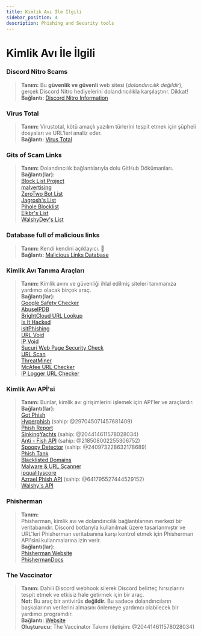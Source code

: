 ```yaml
---
title: Kimlik Avı İle İlgili
sidebar_position: 4
description: Phishing and Security tools
---
```


# Kimlik Avı İle İlgili

### Discord Nitro Scams
> __Tanım:__ Bu **güvenlik ve güvenli** web sitesi (*dolandırıcılık değildir*), gerçek Discord Nitro hediyelerini dolandırıcılıkla karşılaştırır. Dikkat!   <br/>
__Bağlantı:__ [Discord Nitro Information](https://dicsord.gq/)

### Virus Total
> __Tanım:__ Virustotal, kötü amaçlı yazılım türlerini tespit etmek için şüpheli dosyaları ve URL'leri analiz eder.   <br/>
__Bağlantı:__ [Virus Total](https://www.virustotal.com/gui/home/upload)

### Gits of Scam Links
> __Tanım:__ Dolandırıcılık bağlantılarıyla dolu GitHub Dökümanları.   <br/>
__Bağlantı(lar):__  
[Block List Project](https://blocklistproject.github.io/Lists/)   <br/>
[malvertising](https://github.com/D09r/malvertising/blob/master/scam-domains.csv)   <br/>
[ZeroTwo Bot List](https://github.com/ZeroTwo-Bot/anti-fish-lists/)   <br/>
[Jagrosh's List](https://github.com/jagrosh/Vortex/tree/master/lists)   <br/>
[Pihole Blocklist](https://github.com/mhhakim/pihole-blocklist/)   <br/>
[Elkbr's List](https://github.com/elbkr/bad-websites)  <br/>
[WalshyDev's List](https://github.com/WalshyDev/Discord-bad-domains/blob/main/bad-domains.json)

### Database full of malicious links
> __Tanım:__ Kendi kendini açıklayıcı. 🔢   <br/>
__Bağlantı:__ [Malicious Links Database](https://urlhaus.abuse.ch/browse/)

### Kimlik Avı Tanıma Araçları
> __Tanım:__ Kimlik avını ve güvenliği ihlal edilmiş siteleri tanımanıza yardımcı olacak birçok araç.  <br/>
__Bağlantı(lar):__ <br/>
[Google Safety Checker](https://transparencyreport.google.com/safe-browsing/search)  <br/>
[AbuseIPDB](https://www.abuseipdb.com/)  <br/>
[BrightCloud URL Lookup](https://www.brightcloud.com/tools/url-ip-lookup.php)  <br/>
[Is It Hacked](https://www.isithacked.com/)  <br/>
[isitPhishing](https://isitphishing.org/) <br/>
[URL Void](https://www.urlvoid.com/)  <br/>
[IP Void](https://www.ipvoid.com/)  <br/>
[Sucuri Web Page Security Check](https://unmask.sucuri.net/security-report/)  <br/>
[URL Scan](https://urlscan.io/)  <br/>
[ThreatMiner](https://www.threatminer.org/)  <br/>
[McAfee URL Checker](https://www.trustedsource.org/)  <br/>
[IP Logger URL Checker](https://iplogger.com/url-checker)

### Kimlik Avı APİ'si 
> __Tanım:__ Bunlar, kimlik avı girişimlerini işlemek için API'ler ve araçlardır.   <br/>
__Bağlantı(lar):__ <br/>
[Got Phish](http://gotphish.com/)   <br/>
[Hyperphish](https://api.hyperphish.com/docs) (sahip: @297045071457681409)   <br/>
[Phish Report](https://phish.report/)   <br/>
[SinkingYachts](https://phish.sinking.yachts/docs) (sahip: @204414611578028034)  <br/>
[Anti - Fish API](https://anti-fish.bitflow.dev/) (sahip: @218508002255306752)   <br/>
[Spoopy Detector](https://spoopy.oceanlord.me/) (sahip: @240973228632178689)   <br/>
[Phish Tank](https://phishtank.org/)   <br/>
[Blacklisted Domains](https://api.hyperphish.com/gimme-domains) <br/>
[Malware & URL Scanner](https://chrome.google.com/webstore/detail/malware-url-scanner/ianpniapgjchiheejeipopldaanbjicd) <br/>
[ipqualityscore](https://www.ipqualityscore.com/threat-feeds/malicious-url-scanner)  <br/>
[Azrael Phish API](https://phish.azrael.gg/) (sahip: @641795527444529152)  <br/>
[Walshy's API](https://bad-domains.walshy.dev/)

### Phisherman 
> __Tanım:__   <br/>
Phisherman, kimlik avı ve dolandırıcılık bağlantılarının merkezi bir veritabanıdır. Discord botlarıyla kullanılmak üzere tasarlanmıştır ve URL'leri Phisherman veritabanına karşı kontrol etmek için Phisherman API'sini kullanmalarına izin verir.   <br/>
__Bağlantı(lar):__   <br/>
[Phisherman Website](https://phisherman.gg/)   <br/>
[PhishermanDocs](https://docs.phisherman.gg/)

### The Vaccinator
> __Tanım:__ Dahili Discord webhook silerek Discord belirteç hırsızlarını tespit etmek ve etkisiz hale getirmek için bir araç. <br/>
__Not:__ Bu araç bir antivirüs **değildir.** Bu sadece dolandırıcıların başkalarının verilerini almasını önlemeye yardımcı olabilecek bir yardımcı programdır. <br/>
__Bağlantı:__ [Website](https://sketchy.tel/)  <br/>
__Oluşturucu:__ The Vaccinator Takımı (iletişim: @204414611578028034)
